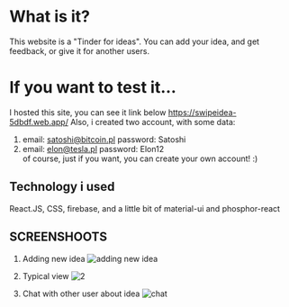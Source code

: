 # What is it?
This website is a "Tinder for ideas". You can add your idea, and get feedback, or give it for another users.

# If you want to test it...
I hosted this site, you can see it link below
https://swipeidea-5dbdf.web.app/
Also, i created two account, with some data:
1) email: satoshi@bitcoin.pl password: Satoshi
2) email: elon@tesla.pl  password: Elon12
<br/> of course, just if you want, you can create your own account! :)

## Technology i used
React.JS, CSS, firebase, and a little bit of material-ui and phosphor-react

## SCREENSHOOTS
1) Adding new idea
![adding new idea](https://iv.pl/images/2c242871f65ec6f23b384136a90b24b7.png)

2) Typical view
![2](https://iv.pl/images/1becf88075432d5e70f25c8643d5d5e1.png)

3) Chat with other user about idea
![chat](https://iv.pl/images/1ede93e6ceac863c4707eea7dd5f55da.png)
